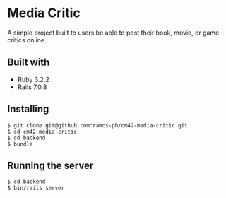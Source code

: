 # Media Critic

A simple project built to users be able to post their book, movie, or game critics online.

## Built with

- Ruby 3.2.2
- Rails 7.0.8

## Installing

```
$ git clone git@github.com:ramos-ph/cm42-media-critic.git
$ cd cm42-media-critic
$ cd backend
$ bundle
```

## Running the server

```
$ cd backend
$ bin/rails server
```
